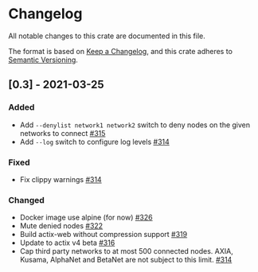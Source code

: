 # Changelog

All notable changes to this crate are documented in this file.

The format is based on [Keep a Changelog](https://keepachangelog.com/en/1.0.0/),
and this crate adheres to [Semantic Versioning](https://semver.org/spec/v2.0.0.html).

## [0.3] - 2021-03-25

### Added

- Add `--denylist network1 network2` switch to deny nodes on the given networks to connect [#315](https://github.com/axiatech/substrate-telemetry/pull/314)
- Add `--log` switch to configure log levels [#314](https://github.com/axiatech/substrate-telemetry/pull/314)

### Fixed

- Fix clippy warnings [#314](https://github.com/axiatech/substrate-telemetry/pull/314)

### Changed

- Docker image use alpine (for now) [#326](https://github.com/axiatech/substrate-telemetry/pull/326)
- Mute denied nodes [#322](https://github.com/axiatech/substrate-telemetry/pull/322)
- Build actix-web without compression support [#319](https://github.com/axiatech/substrate-telemetry/pull/319)
- Update to actix v4 beta [#316](https://github.com/axiatech/substrate-telemetry/pull/317)
- Cap third party networks to at most 500 connected nodes. AXIA, Kusama, AlphaNet and BetaNet are not subject to this limit. [#314](https://github.com/axiatech/substrate-telemetry/pull/314)
